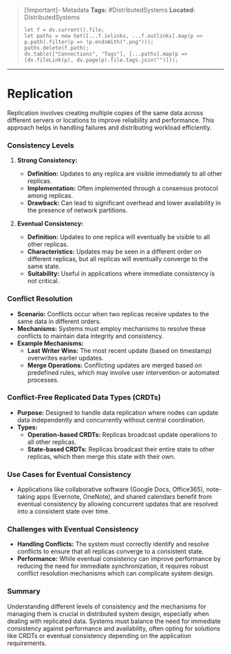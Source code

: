 > [!important]- Metadata
> **Tags:** #DistributedSystems 
> **Located:** DistributedSystems
> ```dataviewjs
> let f = dv.current().file;
> let paths = new Set([...f.inlinks, ...f.outlinks].map(p => p.path).filter(p => !p.endsWith(".png")));
> paths.delete(f.path);
> dv.table(["Connections", "Tags"], [...paths].map(p => [dv.fileLink(p), dv.page(p).file.tags.join("")]));
> ```

___
# Replication
Replication involves creating multiple copies of the same data across different servers or locations to improve reliability and performance. This approach helps in handling failures and distributing workload efficiently.

### Consistency Levels

1. **Strong Consistency:**
    
    - **Definition:** Updates to any replica are visible immediately to all other replicas.
    - **Implementation:** Often implemented through a consensus protocol among replicas.
    - **Drawback:** Can lead to significant overhead and lower availability in the presence of network partitions.
2. **Eventual Consistency:**
    
    - **Definition:** Updates to one replica will eventually be visible to all other replicas.
    - **Characteristics:** Updates may be seen in a different order on different replicas, but all replicas will eventually converge to the same state.
    - **Suitability:** Useful in applications where immediate consistency is not critical.

### Conflict Resolution

- **Scenario:** Conflicts occur when two replicas receive updates to the same data in different orders.
- **Mechanisms:** Systems must employ mechanisms to resolve these conflicts to maintain data integrity and consistency.
- **Example Mechanisms:**
    - **Last Writer Wins:** The most recent update (based on timestamp) overwrites earlier updates.
    - **Merge Operations:** Conflicting updates are merged based on predefined rules, which may involve user intervention or automated processes.

### Conflict-Free Replicated Data Types (CRDTs)

- **Purpose:** Designed to handle data replication where nodes can update data independently and concurrently without central coordination.
- **Types:**
    - **Operation-based CRDTs:** Replicas broadcast update operations to all other replicas.
    - **State-based CRDTs:** Replicas broadcast their entire state to other replicas, which then merge this state with their own.

### Use Cases for Eventual Consistency

- Applications like collaborative software (Google Docs, Office365), note-taking apps (Evernote, OneNote), and shared calendars benefit from eventual consistency by allowing concurrent updates that are resolved into a consistent state over time.

### Challenges with Eventual Consistency

- **Handling Conflicts:** The system must correctly identify and resolve conflicts to ensure that all replicas converge to a consistent state.
- **Performance:** While eventual consistency can improve performance by reducing the need for immediate synchronization, it requires robust conflict resolution mechanisms which can complicate system design.

### Summary

Understanding different levels of consistency and the mechanisms for managing them is crucial in distributed system design, especially when dealing with replicated data. Systems must balance the need for immediate consistency against performance and availability, often opting for solutions like CRDTs or eventual consistency depending on the application requirements.